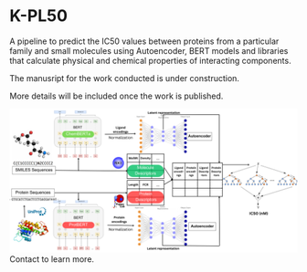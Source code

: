 # K-PL50
A pipeline to predict the IC50 values between proteins from a particular family and small molecules using Autoencoder, BERT models and libraries that calculate physical and chemical properties of interacting components.

The manusript for the work conducted is under construction. 

More details will be included once the work is published.

![KinaseArchitecture](https://github.com/durgashree15/K-PL50/blob/main/Kinase%20Architecture.png)
Contact to learn more.

